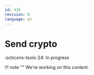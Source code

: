```yaml
---
id: 426
revision: 0
language: en
---
```


# Send crypto

:octicons-tools-24: In progress

!!! note ""
We're working on this content.
